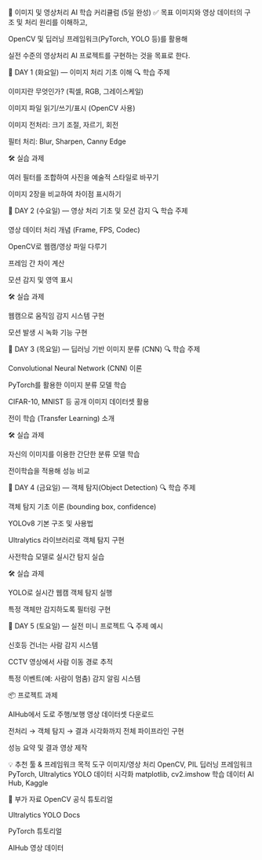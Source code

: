 📘 이미지 및 영상처리 AI 학습 커리큘럼 (5일 완성)
✅ 목표
이미지와 영상 데이터의 구조 및 처리 원리를 이해하고,

OpenCV 및 딥러닝 프레임워크(PyTorch, YOLO 등)를 활용해

실전 수준의 영상처리 AI 프로젝트를 구현하는 것을 목표로 한다.

📅 DAY 1 (화요일) — 이미지 처리 기초 이해
🔍 학습 주제

이미지란 무엇인가? (픽셀, RGB, 그레이스케일)

이미지 파일 읽기/쓰기/표시 (OpenCV 사용)

이미지 전처리: 크기 조절, 자르기, 회전

필터 처리: Blur, Sharpen, Canny Edge

🛠 실습 과제

여러 필터를 조합하여 사진을 예술적 스타일로 바꾸기

이미지 2장을 비교하여 차이점 표시하기

📅 DAY 2 (수요일) — 영상 처리 기초 및 모션 감지
🔍 학습 주제

영상 데이터 처리 개념 (Frame, FPS, Codec)

OpenCV로 웹캠/영상 파일 다루기

프레임 간 차이 계산

모션 감지 및 영역 표시

🛠 실습 과제

웹캠으로 움직임 감지 시스템 구현

모션 발생 시 녹화 기능 구현

📅 DAY 3 (목요일) — 딥러닝 기반 이미지 분류 (CNN)
🔍 학습 주제

Convolutional Neural Network (CNN) 이론

PyTorch를 활용한 이미지 분류 모델 학습

CIFAR-10, MNIST 등 공개 이미지 데이터셋 활용

전이 학습 (Transfer Learning) 소개

🛠 실습 과제

자신의 이미지를 이용한 간단한 분류 모델 학습

전이학습을 적용해 성능 비교

📅 DAY 4 (금요일) — 객체 탐지(Object Detection)
🔍 학습 주제

객체 탐지 기초 이론 (bounding box, confidence)

YOLOv8 기본 구조 및 사용법

Ultralytics 라이브러리로 객체 탐지 구현

사전학습 모델로 실시간 탐지 실습

🛠 실습 과제

YOLO로 실시간 웹캠 객체 탐지 실행

특정 객체만 감지하도록 필터링 구현

📅 DAY 5 (토요일) — 실전 미니 프로젝트
🔍 주제 예시

신호등 건너는 사람 감지 시스템

CCTV 영상에서 사람 이동 경로 추적

특정 이벤트(예: 사람이 멈춤) 감지 알림 시스템

📦 프로젝트 과제

AIHub에서 도로 주행/보행 영상 데이터셋 다운로드

전처리 → 객체 탐지 → 결과 시각화까지 전체 파이프라인 구현

성능 요약 및 결과 영상 제작

💡 추천 툴 & 프레임워크
목적	도구
이미지/영상 처리	OpenCV, PIL
딥러닝 프레임워크	PyTorch, Ultralytics YOLO
데이터 시각화	matplotlib, cv2.imshow
학습 데이터	AI Hub, Kaggle

📎 부가 자료
OpenCV 공식 튜토리얼

Ultralytics YOLO Docs

PyTorch 튜토리얼

AIHub 영상 데이터